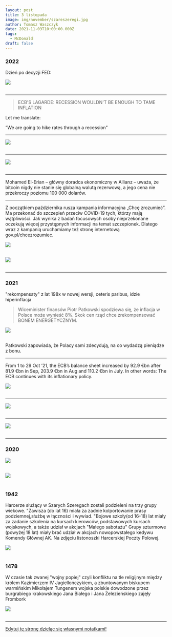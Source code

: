 ```yaml
---
layout: post
title: 3 listopada
image: img/november/szareszeregi.jpg
author: Tomasz Waszczyk
date: 2021-11-03T10:00:00.000Z
tags:
  - McDonald
draft: false
---
```


### 2022

Dzień po decyzji FED:

<img src="./img/november/obligacje.jpeg"><br><br>

---

> ECB'S LAGARDE: RECESSION WOULDN'T BE ENOUGH TO TAME INFLATION

Let me translate:

“We are going to hike rates through a recession”

---

<img src="./img/november/boe.jpeg"><br><br>

---

<img src="./img/november/inflationecb.jpeg"><br><br>

---

Mohamed El-Erian – główny doradca ekonomiczny w Allianz – uważa, że ​bitcoin nigdy nie stanie się globalną walutą rezerwową, a jego cena nie przekroczy poziomu 100 000 dolarów.

---

Z początkiem października rusza kampania informacyjna „Chcę zrozumieć”. Ma przekonać do szczepień przeciw COVID-19 tych, którzy mają wątpliwości. Jak wynika z badań focusowych osoby nieprzekonane oczekują więcej przystępnych informacji na temat szczepionek. Dlatego wraz z kampanią uruchamiamy też stronę internetową gov.pl/chcezrozumiec.

<img src="./img/november/chcezrozumiec.jpeg"><br><br>

<img src="./img/november/lekarze.png"><br><br>

---

### 2021

"rekompensaty" z lat 198x w nowej wersji, ceteris paribus, idzie hiperinflacja

> Wiceminister finansów Piotr Patkowski spodziewa się, że inflacja w Polsce może wynieść 8%. Skok cen rząd chce zrekompensować BONEM ENERGETYCZNYM.

<img src="./img/november/patkowskibon.webp"><br><br>

Patkowski zapowiada, że Polacy sami zdecydują, na co wydadzą pieniądze z bonu.

---

From 1 to 29 Oct ’21, the ECB’s balance sheet increased by 92.9 €bn after 81.9 €bn in Sep, 203.9 €bn in Aug and 110.2 €bn in July. In other words: The ECB continues with its inflationary policy.

<img src="./img/november/europeaninflationlady.jpeg"><br><br>

---

<img src="./img/november/managedebt.jpeg"><br><br>

---

<img src="./img/november/migalski.jpeg"><br><br>

---

### 2020

<img src="./img/november/mcdonald.jpg"><br><br>

<img src="./img/november/mcdonald2.jpeg"><br><br>

### 1942

Harcerze służący w Szarych Szeregach zostali podzieleni na trzy grupy wiekowe.
"Zawisza (do lat 16) miała za zadnie kolportowanie prasy podziemnej,służbę w łączności i wywiad.
"Bojowe szkoły(od 16-18) lat miały za zadanie szkolenia na kursach kierowców, podstawowych kursach wojskowych, a także udział w akcjach "Małego sabotażu"
Grupy szturmowe (powyżej 18 lat) miały brać udział w akcjach nowopowstałego kedywu Komendy Głównej AK.
Na zdjęciu listonoszki Harcerskiej Poczty
Polowej.

<img src="./img/november/szareszeregi.jpg"/><br><br>

### 1478

W czasie tak zwanej "wojny popiej" czyli konfliktu na tle religijnym między królem Kazimierzem IV Jagiellończykiem, a zbuntowanym biskupem warmińskim  Mikołajem Tungenem wojska polskie dowodzone przez burgrabiego krakowskiego Jana Białego i Jana Żelezieńskiego zajęły Frombork

<img src="./img/november/wojnapopiej.jpg"/><br><br>

---

<a href="https://github.com/TomaszWaszczyk/historia.waszczyk.com/edit/master/src/content/november-3.md" target="_blank">Edytuj tę stronę dzieląc się własnymi notatkami!</a>
